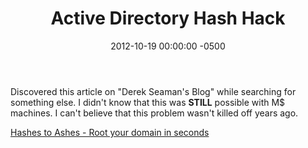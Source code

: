 ﻿---
title:  Active Directory Hash Hack
date:   2012-10-19 00:00:00 -0500
categories: IT
---

Discovered this article on "Derek Seaman's Blog" while searching for something else. I didn't know that this was **STILL** possible with M$ machines. I can't believe that this problem wasn't killed off years ago.

<a href="http://derek858.blogspot.com/2011/03/hashes-to-ashes-root-your-domain-in.html">Hashes to Ashes - Root your domain in seconds
</a>
